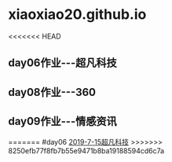 # xiaoxiao20.github.io
<<<<<<< HEAD
<h2>day06作业---超凡科技</h2>
<a href="https://github.com/xiaoxiao20/xiaoxiao20.github.io/H5-1909陈晓玲---超凡科技/html/chaofan"></a>
<h2>day08作业---360</h2>
<a href="https://github.com/xiaoxiao20/xiaoxiao20.github.io/day08作业-360官网/html/360官网"></a>
<h2>day09作业---情感资讯</h2>
<a href="https://github.com/xiaoxiao20/xiaoxiao20.github.io/作业/html/情感资讯作业"></a>
=======
#day06
<a href="https://xiaoxiao20.github.io/H5-1909%E9%99%88%E6%99%93%E7%8E%B2---%E8%B6%85%E5%87%A1%E7%A7%91%E6%8A%80/html/chaofan.html">2019-7-15超凡科技</a>
>>>>>>> 8250efb77f8fb7b55e9471b8ba19188594cd6c7a
